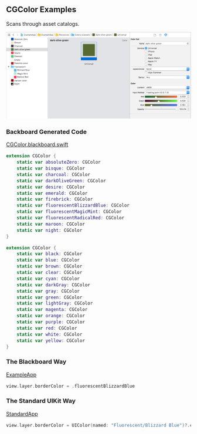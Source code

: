 ## CGColor Examples

Scans through asset catalogs.

![Dark Olive Green Color Asset](Images/ColorAssetDarkOliveGreen.png)

### Backboard Generated Code

[CGColor.blackboard.swift](/ExampleApp/Source/Generated/CGColor.blackboard.swift)

```swift
extension CGColor {
    static var absoluteZero: CGColor
    static var bisque: CGColor
    static var charcoal: CGColor
    static var darkOliveGreen: CGColor
    static var desire: CGColor
    static var emerald: CGColor
    static var firebrick: CGColor
    static var fluorescentBlizzardBlue: CGColor
    static var fluorescentMagicMint: CGColor
    static var fluorescentRadicalRed: CGColor
    static var maroon: CGColor
    static var night: CGColor
}
```

```swift
extension CGColor {
    static var black: CGColor
    static var blue: CGColor
    static var brown: CGColor
    static var clear: CGColor
    static var cyan: CGColor
    static var darkGray: CGColor
    static var gray: CGColor
    static var green: CGColor
    static var lightGray: CGColor
    static var magenta: CGColor
    static var orange: CGColor
    static var purple: CGColor
    static var red: CGColor
    static var white: CGColor
    static var yellow: CGColor
}
```

### The Blackboard Way

[ExampleApp](/ExampleApp/Source/FooterViewController.swift#L46)
```swift
view.layer.borderColor = .fluorescentBlizzardBlue
```

### The Standard UIKit Way

[StandardApp](/StandardApp/Source/FooterViewController.swift#L46)
```swift
view.layer.borderColor = UIColor(named: "Fluorescent/Blizzard Blue")?.cgColor
```

